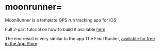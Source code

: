 moonrunner=
==========


MoonRunner is a template GPS run tracking app for iOS

Full 2-part tutorial on how to build it available [here](http://www.raywenderlich.com/73984/make-app-like-runkeeper-part-1)

The end result is very similar to the app The Final Runtier, [available for free in the App Store](https://itunes.apple.com/us/app/the-final-runtier/id729678905)


